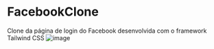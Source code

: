 # FacebookClone
Clone da página de login do Facebook desenvolvida com o framework Tailwind CSS
![image](https://user-images.githubusercontent.com/80181592/201505548-b055a287-ef06-4170-900a-a54a5654a7b7.png)

